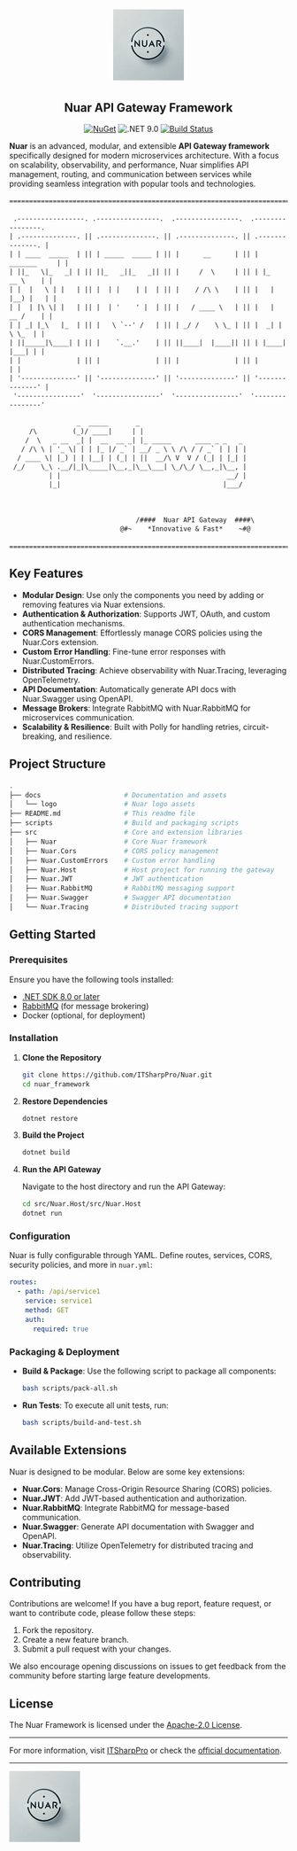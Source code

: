 <div align="center">
  
  # ![Nuar Logo](./docs/logo/Nuar_128.png)
  
  ## Nuar API Gateway Framework

  [![NuGet](https://img.shields.io/nuget/v/Nuar.svg)](https://www.nuget.org/packages/Nuar)
  ![.NET 9.0](https://img.shields.io/badge/.NET-9.0-blueviolet?logo=dotnet)
  [![Build Status](https://github.com/itsharppro/Nuar/actions/workflows/build-test-pack.yml/badge.svg)](https://github.com/yourusername/paralax-framework/actions)
  
</div>


**Nuar** is an advanced, modular, and extensible **API Gateway framework** specifically designed for modern microservices architecture. With a focus on scalability, observability, and performance, Nuar simplifies API management, routing, and communication between services while providing seamless integration with popular tools and technologies.
```
================================================================================
   
 .-----------------. .----------------.  .----------------.  .----------------.   
| .--------------. || .--------------. || .--------------. || .--------------. |  
| | ____  _____  | || | _____  _____ | || |      __      | || |  _______     | |  
| ||_   \|_   _| | || ||_   _||_   _|| || |     /  \     | || | |_   __ \    | |  
| |  |   \ | |   | || |  | |    | |  | || |    / /\ \    | || |   | |__) |   | |  
| |  | |\ \| |   | || |  | '    ' |  | || |   / ____ \   | || |   |  __ /    | |  
| | _| |_\   |_  | || |   \ `--' /   | || | _/ /    \ \_ | || |  _| |  \ \_  | |  
| ||_____|\____| | || |    `.__.'    | || ||____|  |____|| || | |____| |___| | |  
| |              | || |              | || |              | || |              | |  
| '--------------' || '--------------' || '--------------' || '--------------' |  
 '----------------'  '----------------'  '----------------'  '----------------'   

                 _  _____       _                           
     /\         (_)/ ____|     | |                          
    /  \   _ __  _| |  __  __ _| |_ _____      ____ _ _   _ 
   / /\ \ | '_ \| | | |_ |/ _` | __/ _ \ \ /\ / / _` | | | |
  / ____ \| |_) | | |__| | (_| | ||  __/\ V  V / (_| | |_| |
 /_/    \_\ .__/|_|\_____|\__,_|\__\___| \_/\_/ \__,_|\__, |
          | |                                          __/ |
          |_|                                         |___/ 


                                
                                /####  Nuar API Gateway  ####\
                            @#~    *Innovative & Fast*    ~#@

================================================================================
```
## Key Features

- **Modular Design**: Use only the components you need by adding or removing features via Nuar extensions.
- **Authentication & Authorization**: Supports JWT, OAuth, and custom authentication mechanisms.
- **CORS Management**: Effortlessly manage CORS policies using the Nuar.Cors extension.
- **Custom Error Handling**: Fine-tune error responses with Nuar.CustomErrors.
- **Distributed Tracing**: Achieve observability with Nuar.Tracing, leveraging OpenTelemetry.
- **API Documentation**: Automatically generate API docs with Nuar.Swagger using OpenAPI.
- **Message Brokers**: Integrate RabbitMQ with Nuar.RabbitMQ for microservices communication.
- **Scalability & Resilience**: Built with Polly for handling retries, circuit-breaking, and resilience.

## Project Structure

```bash
.
├── docs                     # Documentation and assets
│   └── logo                 # Nuar logo assets
├── README.md                # This readme file
├── scripts                  # Build and packaging scripts
├── src                      # Core and extension libraries
│   ├── Nuar                 # Core Nuar framework
│   ├── Nuar.Cors            # CORS policy management
│   ├── Nuar.CustomErrors    # Custom error handling
│   ├── Nuar.Host            # Host project for running the gateway
│   ├── Nuar.JWT             # JWT authentication
│   ├── Nuar.RabbitMQ        # RabbitMQ messaging support
│   ├── Nuar.Swagger         # Swagger API documentation
│   └── Nuar.Tracing         # Distributed tracing support
```

## Getting Started

### Prerequisites

Ensure you have the following tools installed:

- [.NET SDK 8.0 or later](https://dotnet.microsoft.com/download)
- [RabbitMQ](https://www.rabbitmq.com/download.html) (for message brokering)
- Docker (optional, for deployment)

### Installation

1. **Clone the Repository**

    ```bash
    git clone https://github.com/ITSharpPro/Nuar.git
    cd nuar_framework
    ```

2. **Restore Dependencies**

    ```bash
    dotnet restore
    ```

3. **Build the Project**

    ```bash
    dotnet build
    ```

4. **Run the API Gateway**

    Navigate to the host directory and run the API Gateway:

    ```bash
    cd src/Nuar.Host/src/Nuar.Host
    dotnet run
    ```

### Configuration

Nuar is fully configurable through YAML. Define routes, services, CORS, security policies, and more in `nuar.yml`:

```yaml
routes:
  - path: /api/service1
    service: service1
    method: GET
    auth:
      required: true
```

### Packaging & Deployment

- **Build & Package**: Use the following script to package all components:

    ```bash
    bash scripts/pack-all.sh
    ```

- **Run Tests**: To execute all unit tests, run:

    ```bash
    bash scripts/build-and-test.sh
    ```

## Available Extensions

Nuar is designed to be modular. Below are some key extensions:

- **Nuar.Cors**: Manage Cross-Origin Resource Sharing (CORS) policies.
- **Nuar.JWT**: Add JWT-based authentication and authorization.
- **Nuar.RabbitMQ**: Integrate RabbitMQ for message-based communication.
- **Nuar.Swagger**: Generate API documentation with Swagger and OpenAPI.
- **Nuar.Tracing**: Utilize OpenTelemetry for distributed tracing and observability.

## Contributing

Contributions are welcome! If you have a bug report, feature request, or want to contribute code, please follow these steps:

1. Fork the repository.
2. Create a new feature branch.
3. Submit a pull request with your changes.

We also encourage opening discussions on issues to get feedback from the community before starting large feature developments.

## License

The Nuar Framework is licensed under the [Apache-2.0 License](https://opensource.org/licenses/Apache-2.0).

---

For more information, visit [ITSharpPro](https://itsharppro.com) or check the [official documentation](https://github.com/ITSharpPro/Nuar/docs).

---

![Nuar Logo](./docs/logo/Nuar_128.png)

